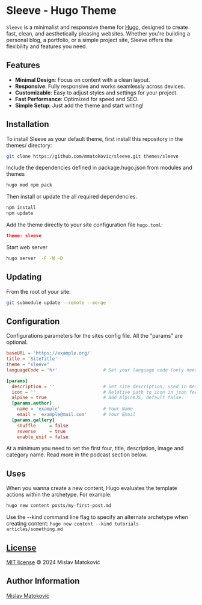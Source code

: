# Sleeve - Hugo Theme

`Sleeve` is a minimalist and responsive theme for [Hugo](https://gohugo.io/), designed to create fast, clean, and aesthetically pleasing websites. Whether you're building a personal blog, a portfolio, or a simple project site, Sleeve offers the flexibility and features you need.

## Features

- **Minimal Design**: Focus on content with a clean layout.
- **Responsive**: Fully responsive and works seamlessly across devices.
- **Customizable**: Easy to adjust styles and settings for your project.
- **Fast Performance**: Optimized for speed and SEO.
- **Simple Setup**: Just add the theme and start writing!

## Installation

To install Sleeve as your default theme, first install this repository in the themes/ directory:

```bash
git clone https://github.com/mmatokovic/sleeve.git themes/sleeve
```

Include the dependencies defined in package.hugo.json from modules and themes

```bash
hugo mod npm pack
```

Then install or update the all required dependencies.

```bash
npm install
npm update
```

Add the theme directly to your site configuration file `hugo.toml`:

```json
theme: sleeve
```

Start web server

```bash
hugo server  -F -N -D
```

## Updating

From the root of your site:

```bash
git submodule update --remote --merge
```

## Configuration

Configurations parameters for the sites config file. All the "params" are optional.

```toml
baseURL = 'https://example.org/'
title = 'SiteTitle'
theme = "sleeve"
languageCode = 'hr'                 # Set your language code (only needed for none multilingual 

[params]
  description = ''                  # Set site description, used in meta tags and JSON-LD
  icon = ''                         # Relative path to icon in json feed and JSON-LD, no leading 
  alpine = true                     # Add AlpineJS, default false.
  [params.author]
    name = 'example'                # Your Name
    email = 'example@mail.com'      # Your Email
  [params.gallery]
    shuffle     = false
    reverse     = true
    enable_exif = false
```
At a minimum you need to set the first four, title, description, image and category name. Read more in the podcast section below.

## Uses

When you wanna create a new content, Hugo evaluates the template actions within the archetype. For example:

```bash
hugo new content posts/my-first-post.md
```

Use the --kind command line flag to specify an alternate archetype when creating content: `hugo new content --kind tutorials articles/something.md`

## [License](https://choosealicense.com/licenses/mit/)

[MIT license](LICENSE) © 2024 Mislav Matoković

## Author Information

[Mislav Matoković](https://github.com/mmatokovic)

